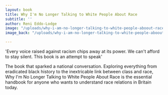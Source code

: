 ```yaml
---
layout: book
title: Why I'm No Longer Talking to White People About Race
subtitle: ''
author: Reni Eddo-Lodge
image: "/uploads/why-i-am-no-longer-talking-to-white-people-aboout-race.jpeg"
image_back: "/uploads/why-i-am-no-longer-talking-to-white-people-aboout-race2.jpeg"

---
```

'Every voice raised against racism chips away at its power. We can't afford to stay silent. This book is an attempt to speak'  
  
The book that sparked a national conversation. Exploring everything from eradicated black history to the inextricable link between class and race, Why I'm No Longer Talking to White People About Race is the essential handbook for anyone who wants to understand race relations in Britain today.